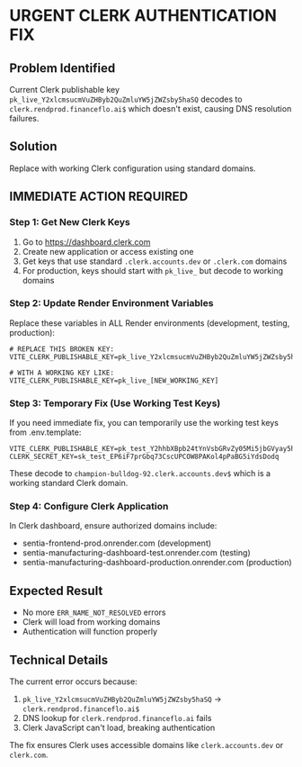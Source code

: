 # URGENT CLERK AUTHENTICATION FIX

## Problem Identified

Current Clerk publishable key `pk_live_Y2xlcmsucmVuZHByb2QuZmluYW5jZWZsby5haSQ` decodes to `clerk.rendprod.financeflo.ai$` which doesn't exist, causing DNS resolution failures.

## Solution

Replace with working Clerk configuration using standard domains.

## IMMEDIATE ACTION REQUIRED

### Step 1: Get New Clerk Keys

1. Go to https://dashboard.clerk.com
2. Create new application or access existing one
3. Get keys that use standard `.clerk.accounts.dev` or `.clerk.com` domains
4. For production, keys should start with `pk_live_` but decode to working domains

### Step 2: Update Render Environment Variables

Replace these variables in ALL Render environments (development, testing, production):

```env
# REPLACE THIS BROKEN KEY:
VITE_CLERK_PUBLISHABLE_KEY=pk_live_Y2xlcmsucmVuZHByb2QuZmluYW5jZWZsby5haSQ

# WITH A WORKING KEY LIKE:
VITE_CLERK_PUBLISHABLE_KEY=pk_live_[NEW_WORKING_KEY]
```

### Step 3: Temporary Fix (Use Working Test Keys)

If you need immediate fix, you can temporarily use the working test keys from .env.template:

```env
VITE_CLERK_PUBLISHABLE_KEY=pk_test_Y2hhbXBpb24tYnVsbGRvZy05Mi5jbGVyay5hY2NvdW50cy5kZXYk
CLERK_SECRET_KEY=sk_test_EP6iF7prGbq73CscUPCOW8PAKol4pPaBG5iYdsDodq
```

These decode to `champion-bulldog-92.clerk.accounts.dev$` which is a working standard Clerk domain.

### Step 4: Configure Clerk Application

In Clerk dashboard, ensure authorized domains include:

- sentia-frontend-prod.onrender.com (development)
- sentia-manufacturing-dashboard-test.onrender.com (testing)
- sentia-manufacturing-dashboard-production.onrender.com (production)

## Expected Result

- No more `ERR_NAME_NOT_RESOLVED` errors
- Clerk will load from working domains
- Authentication will function properly

## Technical Details

The current error occurs because:

1. `pk_live_Y2xlcmsucmVuZHByb2QuZmluYW5jZWZsby5haSQ` → `clerk.rendprod.financeflo.ai$`
2. DNS lookup for `clerk.rendprod.financeflo.ai` fails
3. Clerk JavaScript can't load, breaking authentication

The fix ensures Clerk uses accessible domains like `clerk.accounts.dev` or `clerk.com`.
